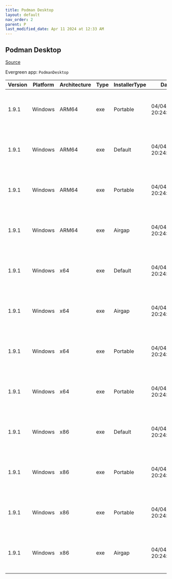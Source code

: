 ```yaml
---
title: Podman Desktop
layout: default
nav_order: 2
parent: P
last_modified_date: Apr 11 2024 at 12:33 AM
---
```


## Podman Desktop

[Source](https://github.com/containers/podman-desktop)

Evergreen app: `PodmanDesktop`

| Version | Platform | Architecture | Type | InstallerType | Date                | Size      | URI                                                                                                                                                                                                                                    |
| ------- | -------- | ------------ | ---- | ------------- | ------------------- | --------- | -------------------------------------------------------------------------------------------------------------------------------------------------------------------------------------------------------------------------------------- |
| 1.9.1   | Windows  | ARM64        | exe  | Portable      | 04/04/2024 20:24:19 | 259810600 | [https://github.com/containers/podman-desktop/releases/download/v1.9.1/podman-desktop-airgap-1.9.1-arm64.exe](https://github.com/containers/podman-desktop/releases/download/v1.9.1/podman-desktop-airgap-1.9.1-arm64.exe)             |
| 1.9.1   | Windows  | ARM64        | exe  | Default       | 04/04/2024 20:24:19 | 150511280 | [https://github.com/containers/podman-desktop/releases/download/v1.9.1/podman-desktop-1.9.1-setup-arm64.exe](https://github.com/containers/podman-desktop/releases/download/v1.9.1/podman-desktop-1.9.1-setup-arm64.exe)               |
| 1.9.1   | Windows  | ARM64        | exe  | Portable      | 04/04/2024 20:24:19 | 150330176 | [https://github.com/containers/podman-desktop/releases/download/v1.9.1/podman-desktop-1.9.1-arm64.exe](https://github.com/containers/podman-desktop/releases/download/v1.9.1/podman-desktop-1.9.1-arm64.exe)                           |
| 1.9.1   | Windows  | ARM64        | exe  | Airgap        | 04/04/2024 20:24:19 | 259991712 | [https://github.com/containers/podman-desktop/releases/download/v1.9.1/podman-desktop-airgap-1.9.1-setup-arm64.exe](https://github.com/containers/podman-desktop/releases/download/v1.9.1/podman-desktop-airgap-1.9.1-setup-arm64.exe) |
| 1.9.1   | Windows  | x64          | exe  | Default       | 04/04/2024 20:24:19 | 146639536 | [https://github.com/containers/podman-desktop/releases/download/v1.9.1/podman-desktop-1.9.1-setup-x64.exe](https://github.com/containers/podman-desktop/releases/download/v1.9.1/podman-desktop-1.9.1-setup-x64.exe)                   |
| 1.9.1   | Windows  | x64          | exe  | Airgap        | 04/04/2024 20:24:19 | 264071432 | [https://github.com/containers/podman-desktop/releases/download/v1.9.1/podman-desktop-airgap-1.9.1-setup-x64.exe](https://github.com/containers/podman-desktop/releases/download/v1.9.1/podman-desktop-airgap-1.9.1-setup-x64.exe)     |
| 1.9.1   | Windows  | x64          | exe  | Portable      | 04/04/2024 20:24:19 | 263890024 | [https://github.com/containers/podman-desktop/releases/download/v1.9.1/podman-desktop-airgap-1.9.1-x64.exe](https://github.com/containers/podman-desktop/releases/download/v1.9.1/podman-desktop-airgap-1.9.1-x64.exe)                 |
| 1.9.1   | Windows  | x64          | exe  | Portable      | 04/04/2024 20:24:19 | 146458128 | [https://github.com/containers/podman-desktop/releases/download/v1.9.1/podman-desktop-1.9.1-x64.exe](https://github.com/containers/podman-desktop/releases/download/v1.9.1/podman-desktop-1.9.1-x64.exe)                               |
| 1.9.1   | Windows  | x86          | exe  | Default       | 04/04/2024 20:24:19 | 296589208 | [https://github.com/containers/podman-desktop/releases/download/v1.9.1/podman-desktop-1.9.1-setup.exe](https://github.com/containers/podman-desktop/releases/download/v1.9.1/podman-desktop-1.9.1-setup.exe)                           |
| 1.9.1   | Windows  | x86          | exe  | Portable      | 04/04/2024 20:24:19 | 296408072 | [https://github.com/containers/podman-desktop/releases/download/v1.9.1/podman-desktop-1.9.1.exe](https://github.com/containers/podman-desktop/releases/download/v1.9.1/podman-desktop-1.9.1.exe)                                       |
| 1.9.1   | Windows  | x86          | exe  | Portable      | 04/04/2024 20:24:19 | 523320400 | [https://github.com/containers/podman-desktop/releases/download/v1.9.1/podman-desktop-airgap-1.9.1.exe](https://github.com/containers/podman-desktop/releases/download/v1.9.1/podman-desktop-airgap-1.9.1.exe)                         |
| 1.9.1   | Windows  | x86          | exe  | Airgap        | 04/04/2024 20:24:19 | 523501528 | [https://github.com/containers/podman-desktop/releases/download/v1.9.1/podman-desktop-airgap-1.9.1-setup.exe](https://github.com/containers/podman-desktop/releases/download/v1.9.1/podman-desktop-airgap-1.9.1-setup.exe)             |
